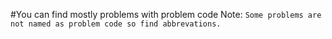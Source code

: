 #You can find mostly problems with problem code
Note: `Some problems are not named as problem code so find abbrevations.`

